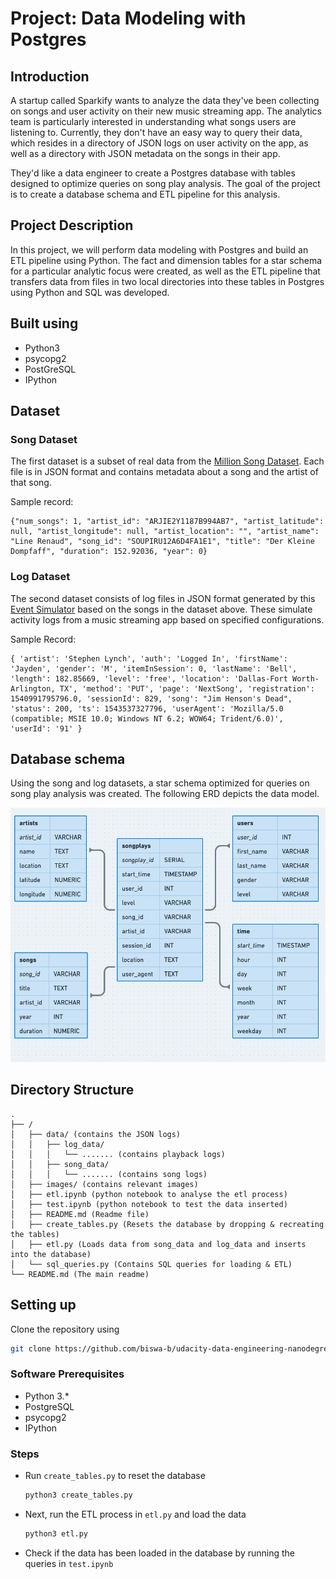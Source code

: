 # Project: Data Modeling with Postgres
## Introduction
A startup called Sparkify wants to analyze the data they've been collecting on songs and user activity on their new music streaming app. 
The analytics team is particularly interested in understanding what songs users are listening to. 
Currently, they don't have an easy way to query their data, which resides in a directory of JSON logs on user activity on the app, 
as well as a directory with JSON metadata on the songs in their app.

They'd like a data engineer to create a Postgres database with tables designed to optimize queries on song play analysis. 
The goal of the project is to create a database schema and ETL pipeline for this analysis. 

## Project Description
In this project, we will perform data modeling with Postgres and build an ETL pipeline using Python. 
The fact and dimension tables for a star schema for a particular analytic focus were created, 
as well as the ETL pipeline that transfers data from files in two local directories into these tables in Postgres using Python and SQL was developed.

## Built using
- Python3
- psycopg2
- PostGreSQL
- IPython

## Dataset

### Song Dataset
The first dataset is a subset of real data from the [Million Song Dataset](http://millionsongdataset.com/). 
Each file is in JSON format and contains metadata about a song and the artist of that song.

Sample record:

```
{"num_songs": 1, "artist_id": "ARJIE2Y1187B994AB7", "artist_latitude": null, "artist_longitude": null, "artist_location": "", "artist_name": "Line Renaud", "song_id": "SOUPIRU12A6D4FA1E1", "title": "Der Kleine Dompfaff", "duration": 152.92036, "year": 0}
```

### Log Dataset
The second dataset consists of log files in JSON format generated by this [Event Simulator](https://github.com/Interana/eventsim) based on the songs in the dataset above. 
These simulate activity logs from a music streaming app based on specified configurations.

Sample Record:

```
{ 'artist': 'Stephen Lynch', 'auth': 'Logged In', 'firstName': 'Jayden', 'gender': 'M', 'itemInSession': 0, 'lastName': 'Bell', 'length': 182.85669, 'level': 'free', 'location': 'Dallas-Fort Worth-Arlington, TX', 'method': 'PUT', 'page': 'NextSong', 'registration': 1540991795796.0, 'sessionId': 829, 'song': "Jim Henson's Dead", 'status': 200, 'ts': 1543537327796, 'userAgent': 'Mozilla/5.0 (compatible; MSIE 10.0; Windows NT 6.2; WOW64; Trident/6.0)', 'userId': '91' }
```

## Database schema
Using the song and log datasets, a star schema optimized for queries on song play analysis was created. The following ERD depicts the data model.

![Entity Relationship Diagram](./images/erd_diagram.png)

## Directory Structure

```
.
├── /
│   ├── data/ (contains the JSON logs)
│   │   ├── log_data/
│   │   │   └── ....... (contains playback logs)
│   │   ├── song_data/
│   │   │   └── ....... (contains song logs)
│   ├── images/ (contains relevant images)
│   ├── etl.ipynb (python notebook to analyse the etl process)
│   ├── test.ipynb (python notebook to test the data inserted)
│   ├── README.md (Readme file)
│   ├── create_tables.py (Resets the database by dropping & recreating the tables)
│   ├── etl.py (Loads data from song_data and log_data and inserts into the database)
│   └── sql_queries.py (Contains SQL queries for loading & ETL)
└── README.md (The main readme)
```

## Setting up

Clone the repository using

```sh
git clone https://github.com/biswa-b/udacity-data-engineering-nanodegree
```

### Software Prerequisites

- Python 3.*
- PostgreSQL
- psycopg2
- IPython

### Steps

- Run `create_tables.py` to reset the database

   ```python
   python3 create_tables.py
   ```

- Next, run the ETL process in `etl.py` and load the data

   ```python
   python3 etl.py
   ```

- Check if the data has been loaded in the database by running the queries in `test.ipynb`

